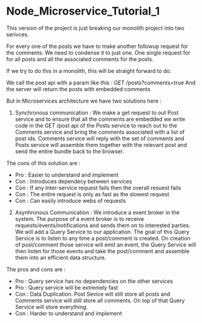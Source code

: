 # Node_Microservice_Tutorial_1

This version of the project is just breaking our monolith project into two serivces.

For every one of the posts we have to make another followup request for the comments. We need to condense it to just one. One single request for for all posts and all the associated comments for the posts.

If we try to do this in a monolith, this will be straight forward to do.

We call the post api with a param like this : GET /posts?comments=true
And the server will return the posts with embedded comments

But in Microservices architecture we have two solutions here :

1. Synchronous communication : We make a get request to out Post service and to ensure that all the comments are embedded we write code in the GET /post api of the Posts service to reach out to the Comments service and bring the comments associated with a list of post ids. Comments service will reply with the set of comments and Posts service will assemble them together with the relevant post and send the entire bundle back to the browser.

The cons of this solution are :
- Pro : Easier to understand and implement
- Con : Introduces dependecy between services
- Con : If any inter-service request fails then the overall resuest fails
- Con : The entire request is only as fast as the slowest request
- Con : Can easily introduce webs of requests

2. Asynhronous Communication : We introduce a event broker in the system. The purpose of a event broker is to receive requests/events/notifications and sends them on to interested parties. We will add a Query Service to our application. The goal of this Query Service is to listen to any time a post/comment is created. On creation of post/comment those service will emit an event, the Query Service will then listen for those events and take the post/comment and assemble them into an efficient data structure.

The pros and cons are :
- Pro : Query service has no dependencies on the other services
- Pro : Query service will be extremely fast
- Con : Data Duplication. Post Sevice will still store all posts and Comments service will still store all comments. On top of that Query Service will store everything.
- Con : Harder to understand and implement